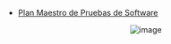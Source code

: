 <!--# carpart-mvc-2022
Se organiza implementando el Patrón de Diseño MVC. Base de datos alojada en el host de Rialway. Código de la aplicación alojado en GitHub. Desde el servicio de Heroku se hace la conexión a GitHub y a Rialway para su despliegue en producción. Para realizar pruebas se puede ingresar con las credenciales: usuario: admin y contraseña: admin para conocer el rol del administrador, o usuario: user y contraseña: user para conocer el rol del vendedor. 

![image](https://user-images.githubusercontent.com/53632260/202060571-cff8ddbe-0c31-4494-9e17-408462adfb37.png)-->
+ [Plan Maestro de Pruebas de Software](plan_maestro_de_pruebas.pdf)

<div align="center">

![image](https://user-images.githubusercontent.com/53632260/211884659-8b6a9797-ec85-45b6-8646-d66e01ca6f73.png)

</div>

